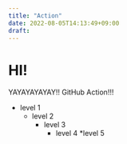 ```yaml
---
title: "Action"
date: 2022-08-05T14:13:49+09:00
draft: 
---
```


# HI!
YAYAYAYAYAY!!
GitHub Action!!!

* level 1
    * level 2
        * level 3
            * level 4
                *level 5